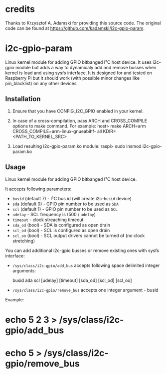 credits
=======
Thanks to Krzysztof A. Adamski for providing this source code. The original code can be found 
at https://github.com/kadamski/i2c-gpio-param.

i2c-gpio-param
==============
Linux kernel module for adding GPIO bitbanged I²C host device. It uses i2c-gpio module
but adds a way to dynamicaly add and remove busses when kernel is load and using sysfs
interface.
It is designed for and tested on Raspberry Pi but it should work (with possible minor changes like
pin_blacklist) on any other devices.

Installation
------------

1.  Ensure that you have CONFIG_I2C_GPIO enabled in your kernel.
2.  In case of a cross-compilation, pass ARCH and CROSS_COMPILE options to make command. For example:
        host> make ARCH=arm CROSS_COMPILE=arm-linux-gnueabihf- all KDIR=<PATH_TO_KERNEL_SRC>

3.  Load resulting i2c-gpio-param.ko module:
        raspi> sudo insmod i2c-gpio-param.ko

Usage
-----

Linux kernel module for adding GPIO bitbanged I²C host device. 

It accepts following parameters:
  - `busid` (default 7) - I²C bus id (will create i2c-`busid` device)
  - `sda` (default 0) - GPIO pin number to be used as `SDA`
  - `scl` (default 1) - GPIO pin number to be used as `SCL`
  - `udelay` - SCL frequency is (500 / `udelay`)
  - `timeout` - clock streaching timeout
  - `sda_od` (bool) - SDA is configured as open drain
  - `scl_od` (bool) - SCL is configured as open drain
  - `scl_oo` (bool) - SCL output drivers cannot be turned of (no clock stretching)

You can add additional i2c-gpio busses or remove existing ones with sysfs interface:

  - `/sys/class/i2c-gpio/add_bus` accepts following space delimited integer arguments:

      busid ada scl [udelay] [timeout] [sda_od] [scl_od] [scl_oo]

  - `/sys/class/i2c-gpio/remove_bus` accepts one integer argument - busid

Example:

   # echo 5 2 3 > /sys/class/i2c-gpio/add_bus

   # echo 5 > /sys/class/i2c-gpio/remove_bus
